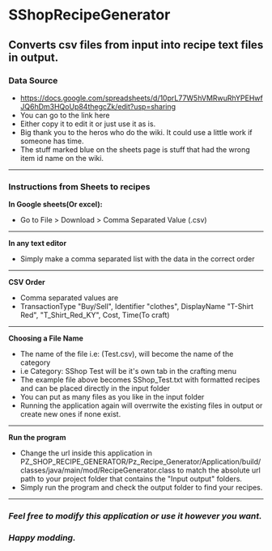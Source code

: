 
# SShopRecipeGenerator
Converts csv files from input into recipe text files in output.
---

### Data Source
 - https://docs.google.com/spreadsheets/d/10prL77W5hVMRwuRhYPEHwfJQ6hDm3HQoUp84thegcZk/edit?usp=sharing
 - You can go to the link here
 - Either copy it to edit it or just use it as is. 
 - Big thank you to the heros who do the wiki. It could use a little work if someone has time. 
 - The stuff marked blue on the sheets page is stuff that had the wrong item id name on the wiki. 
---
### Instructions from Sheets to recipes
**In Google sheets(Or excel):**
  - Go to File > Download > Comma Separated Value (.csv) 
---
**In any text editor**
  - Simply make a comma separated list with the data in the correct order
---
**CSV Order**
  - Comma separated values are
  - TransactionType "Buy/Sell", Identifier "clothes", DisplayName "T-Shirt Red", "T_Shirt_Red_KY", Cost, Time(To craft)
---
**Choosing a File Name**
  - The name of the file i.e: (Test.csv), will become the name of the category
  - i.e Category: SShop Test will be it's own tab in the crafting menu
  - The example file above becomes SShop_Test.txt with formatted recipes and can be placed directly in the input folder
  - You can put as many files as you like in the input folder
  - Running the application again will overrwite the existing files in output or create new ones if none exist. 
---
  **Run the program**
  - Change the url inside this application in PZ_SHOP_RECIPE_GENERATOR/Pz_Recipe_Generator/Application/build/classes/java/main/mod/RecipeGenerator.class
    to match the absolute url path to your project folder that contains the "Input output" folders. 
  - Simply run the program and check the output folder to find your recipes. 
---
### *Feel free to modify this application or use it however you want.* 
### *Happy modding.* 

